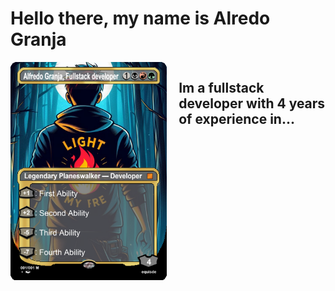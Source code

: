 <h1> Hello there, my name is Alredo Granja</h1>
<section style ="display:flex; flex-direction:row">
<img width="250" src="assets/img/alfredo-granja-planeswalker.png" />
<h2 style="padding-left:2vw;">Im a fullstack developer with 4 years of experience in...</h2>
</section>
 
<!--
**AlfredoGJ/AlfredoGJ** is a ✨ _special_ ✨ repository because its `README.md` (this file) appears on your GitHub profile.

Here are some ideas to get you started:

- 🔭 I’m currently working on ...
- 🌱 I’m currently learning ...
- 👯 I’m looking to collaborate on ...
- 🤔 I’m looking for help with ...
- 💬 Ask me about ...
- 📫 How to reach me: ...
- 😄 Pronouns: ...
- ⚡ Fun fact: ...
  -->
